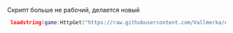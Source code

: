 Скрипт больше не рабочий, делается новый

```lua 
 loadstring(game:HttpGet("https://raw.githubusercontent.com/Vallmerka/eboiValmerDelaet/refs/heads/main/latest.lua", true))()
```
